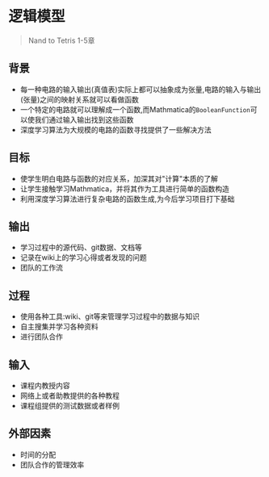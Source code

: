 # 逻辑模型
> Nand to Tetris 1-5章  

## 背景
* 每一种电路的输入输出(真值表)实际上都可以抽象成为张量,电路的输入与输出(张量)之间的映射关系就可以看做函数
* 一个特定的电路就可以理解成一个函数,而Mathmatica的``BooleanFunction``可以使我们通过输入输出找到这些函数  
* 深度学习算法为大规模的电路的函数寻找提供了一些解决方法

## 目标
* 使学生明白电路与函数的对应关系，加深其对"计算"本质的了解
* 让学生接触学习Mathmatica，并将其作为工具进行简单的函数构造
* 利用深度学习算法进行复杂电路的函数生成,为今后学习项目打下基础

## 输出
* 学习过程中的源代码、git数据、文档等
* 记录在wiki上的学习心得或者发现的问题
* 团队的工作流

## 过程
* 使用各种工具:wiki、git等来管理学习过程中的数据与知识
* 自主搜集并学习各种资料
* 进行团队合作

## 输入
* 课程内教授内容
* 网络上或者助教提供的各种教程
* 课程组提供的测试数据或者样例

## 外部因素
* 时间的分配
* 团队合作的管理效率

